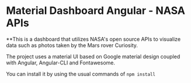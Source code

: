 # Material Dashboard Angular - NASA APIs

**This is a dashboard that utilizes NASA's open source APIs to visualize data such as photos taken by the Mars rover Curiosity.

The project uses a material UI based on Google material design coupled with Angular, Angular-CLI and Fontawesome. 

You can install it by using the usual commands of ```npm install```